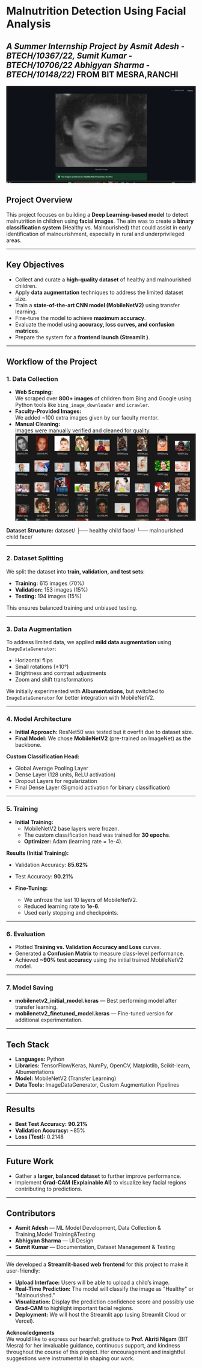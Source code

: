 # Malnutrition Detection Using Facial Analysis  
*A Summer Internship Project by 
Asmit Adesh - BTECH/10367/22,
Sumit Kumar  - BTECH/10706/22
Abhigyan Sharma - BTECH/10148/22)*
FROM BIT MESRA,RANCHI
---
![Screenshot 1](Screenshot%202025-07-22%20201711.png)


## **Project Overview**  
This project focuses on building a **Deep Learning-based model** to detect malnutrition in children using **facial images**. The aim was to create a **binary classification system** (Healthy vs. Malnourished) that could assist in early identification of malnourishment, especially in rural and underprivileged areas.

---

## **Key Objectives**
- Collect and curate a **high-quality dataset** of healthy and malnourished children.
- Apply **data augmentation** techniques to address the limited dataset size.
- Train a **state-of-the-art CNN model (MobileNetV2)** using transfer learning.
- Fine-tune the model to achieve **maximum accuracy**.
- Evaluate the model using **accuracy, loss curves, and confusion matrices**.
- Prepare the system for a **frontend launch (Streamlit )**.

---

## **Workflow of the Project**

### **1. Data Collection**
- **Web Scraping:**  
  We scraped over **800+ images** of children from Bing and Google using Python tools like `bing_image_downloader` and `icrawler`.
- **Faculty-Provided Images:**  
  We added ~100 extra images given by our faculty mentor.
- **Manual Cleaning:**  
  Images were manually verified and cleaned for quality.
  ![Screenshot 2](Screenshot%202025-07-22%20202630.png)
  
**Dataset Structure:**
dataset/
├── healthy child face/
└── malnourished child face/


---

### **2. Dataset Splitting**
We split the dataset into **train, validation, and test sets**:
- **Training:** 615 images (70%)
- **Validation:** 153 images (15%)
- **Testing:** 194 images (15%)

This ensures balanced training and unbiased testing.

---

### **3. Data Augmentation**
To address limited data, we applied **mild data augmentation** using `ImageDataGenerator`:
- Horizontal flips  
- Small rotations (±10°)  
- Brightness and contrast adjustments  
- Zoom and shift transformations  

We initially experimented with **Albumentations**, but switched to `ImageDataGenerator` for better integration with MobileNetV2.

---

### **4. Model Architecture**
- **Initial Approach:** ResNet50 was tested but it overfit due to dataset size.
- **Final Model:** We chose **MobileNetV2** (pre-trained on ImageNet) as the backbone.

**Custom Classification Head:**
- Global Average Pooling Layer
- Dense Layer (128 units, ReLU activation)
- Dropout Layers for regularization
- Final Dense Layer (Sigmoid activation for binary classification)

---

### **5. Training**
- **Initial Training:**  
  - MobileNetV2 base layers were frozen.
  - The custom classification head was trained for **30 epochs**.
  - **Optimizer:** Adam (learning rate = 1e-4).

**Results (Initial Training):**
- Validation Accuracy: **85.62%**  
- Test Accuracy: **90.21%**

- **Fine-Tuning:**  
  - We unfroze the last 10 layers of MobileNetV2.
  - Reduced learning rate to **1e-6**.
  - Used early stopping and checkpoints.

---

### **6. Evaluation**
- Plotted **Training vs. Validation Accuracy and Loss** curves.
- Generated a **Confusion Matrix** to measure class-level performance.
- Achieved **~90% test accuracy** using the initial trained MobileNetV2 model.

---

### **7. Model Saving**
- **mobilenetv2_initial_model.keras** — Best performing model after transfer learning.
- **mobilenetv2_finetuned_model.keras** — Fine-tuned version for additional experimentation.

---

## **Tech Stack**
- **Languages:** Python
- **Libraries:** TensorFlow/Keras, NumPy, OpenCV, Matplotlib, Scikit-learn, Albumentations
- **Model:** MobileNetV2 (Transfer Learning)
- **Data Tools:** ImageDataGenerator, Custom Augmentation Pipelines

---

## **Results**
- **Best Test Accuracy:** **90.21%**
- **Validation Accuracy:** ~85%
- **Loss (Test):** 0.2148

---

## **Future Work**
- Gather a **larger, balanced dataset** to further improve performance.
- Implement **Grad-CAM (Explainable AI)** to visualize key facial regions contributing to predictions.

---

## **Contributors**
- **Asmit Adesh** — ML Model Development, Data Collection & Training,Model Training&Testing
- **Abhigyan Sharma** —  UI Design
- **Sumit Kumar** — Documentation, Dataset Management & Testing

---
We developed a **Streamlit-based web frontend** for this project to make it user-friendly:
- **Upload Interface:** Users will be able to upload a child’s image.
- **Real-Time Prediction:** The model will classify the image as "Healthy" or "Malnourished."
- **Visualization:** Display the prediction confidence score and possibly use **Grad-CAM** to highlight important facial regions.
- **Deployment:** We will host the Streamlit app (using Streamlit Cloud or Vercel).

**Acknowledgments**  
We would like to express our heartfelt gratitude to **Prof. Akriti Nigam** (BIT Mesra) for her invaluable guidance, continuous support, and kindness throughout the course of this project. Her encouragement and insightful suggestions were instrumental in shaping our work.
